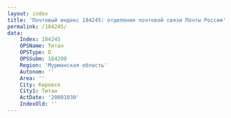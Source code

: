 ```yaml
---
layout: index
title: 'Почтовый индекс 184245: отделение почтовой связи Почты России'
permalink: /184245/
data:
    Index: 184245
    OPSName: Титан
    OPSType: О
    OPSSubm: 184200
    Region: 'Мурманская область'
    Autonom: ''
    Area: ''
    City: Кировск
    City1: Титан
    ActDate: '20001030'
    IndexOld: ''
---
```

